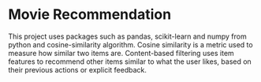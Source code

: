 # Movie Recommendation
 This project uses packages such as pandas, scikit-learn and numpy from python and cosine-similarity algorithm. Cosine similarity is a metric used to measure how similar two items are. Content-based filtering uses item features to recommend other items similar to what the user likes, based on their previous actions or explicit feedback.
